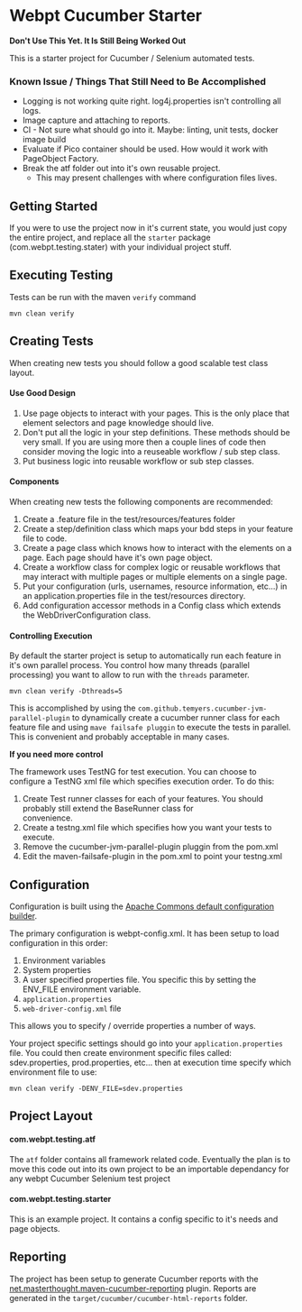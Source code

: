 # Webpt Cucumber Starter

**Don't Use This Yet. It Is Still Being Worked Out**

This is a starter project for Cucumber / Selenium automated tests.


### Known Issue / Things That Still Need to Be Accomplished

* Logging is not working quite right. log4j.properties isn't controlling all logs.
* Image capture and attaching to reports.
* CI - Not sure what should go into it. Maybe: linting, unit tests, docker image build
* Evaluate if Pico container should be used. How would it work with PageObject Factory.
* Break the atf folder out into it's own reusable project. 
    * This may present challenges with where configuration files lives.
  

## Getting Started

If you were to use the project now in it's current state, you would just copy the entire project, and replace
all the `starter` package (com.webpt.testing.stater) with your individual project stuff.

## Executing Testing

Tests can be run with the maven `verify` command

    mvn clean verify
    

## Creating Tests

When creating new tests you should follow a good scalable test class layout. 

#### Use Good Design

1. Use page objects to interact with your pages. This is the only place that element selectors and page knowledge should
live.
2. Don't put all the logic in your step definitions. These methods should be very small. If you are using more then a 
couple lines of code then consider moving the logic into a reuseable workflow / sub step class.
3. Put business logic into reusable workflow or sub step classes.
 
#### Components

When creating new tests the following components are recommended:

1. Create a .feature file in the test/resources/features folder
2. Create a step/definition class which maps your bdd steps in your feature file to code.
3. Create a page class which knows how to interact with the elements on a page. Each page should have it's own page 
object.
4. Create a workflow class for complex logic or reusable workflows that may interact with multiple pages or multiple 
elements on a single page.
5. Put your configuration (urls, usernames, resource information, etc...) in an application.properties file in the 
test/resources directory.
6. Add configuration accessor methods in a Config class which extends the WebDriverConfiguration class. 

#### Controlling Execution

By default the starter project is setup to automatically run each feature in it's own parallel process. You control
how many threads (parallel processing) you want to allow to run with the `threads` parameter.

    mvn clean verify -Dthreads=5
    
This is accomplished by using the `com.github.temyers.cucumber-jvm-parallel-plugin` to dynamically create a cucumber 
runner class for each feature file and using `mave failsafe pluggin` to execute the tests in parallel. This is convenient
and probably acceptable in many cases. 

**If you need more control** 
 
The framework uses TestNG for test execution. You can choose to configure a TestNG xml file which specifies execution
order. To do this:

1. Create Test runner classes for each of your features. You should probably still extend the BaseRunner class for \
convenience.
2. Create a testng.xml file which specifies how you want your tests to execute.
3. Remove the cucumber-jvm-parallel-plugin pluggin from the pom.xml
4. Edit the maven-failsafe-plugin in the pom.xml to point your testng.xml

## Configuration

Configuration is built using the [Apache Commons default configuration builder](https://commons.apache.org/proper/commons-configuration/userguide_v1.10/howto_configurationbuilder.html).

The primary configuration is webpt-config.xml. It has been setup to load configuration in this order: 
1. Environment variables
2. System properties
3. A user specified properties file. You specific this by setting the ENV_FILE environment variable.
4. `application.properties`
5. `web-driver-config.xml` file 

This allows you to specify / override properties a number of ways. 

Your project specific settings should go into your `application.properties` file. You could then create environment 
specific files called: sdev.properties, prod.properties, etc... then at execution time specify which environment file
to use:

    mvn clean verify -DENV_FILE=sdev.properties

## Project Layout

#### com.webpt.testing.atf

The `atf` folder contains all framework related code. Eventually the plan is to move this code out
into its own project to be an importable dependancy for any webpt Cucumber Selenium test project

#### com.webpt.testing.starter

This is an example project. It contains a config specific to it's needs and page objects.

 
## Reporting

The project has been setup to generate Cucumber reports with the 
[net.masterthought.maven-cucumber-reporting](https://github.com/damianszczepanik/maven-cucumber-reporting) plugin.
Reports are generated in the `target/cucumber/cucumber-html-reports` folder.
